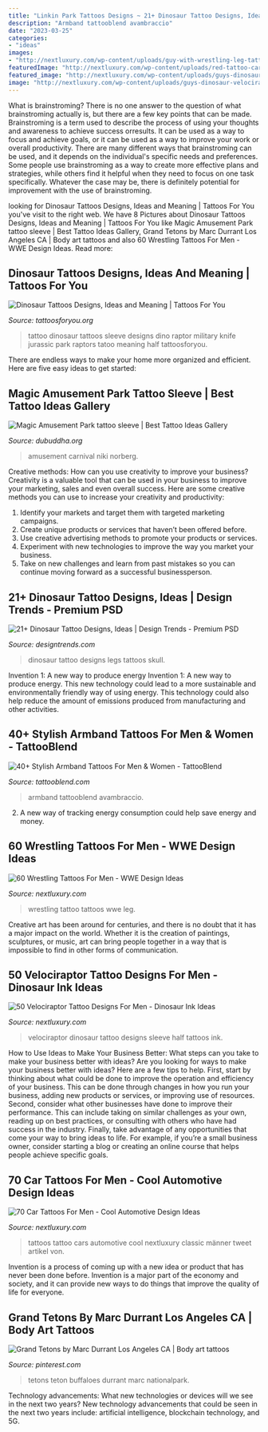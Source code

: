 ```yaml
---
title: "Linkin Park Tattoos Designs ~ 21+ Dinosaur Tattoo Designs, Ideas"
description: "Armband tattooblend avambraccio"
date: "2023-03-25"
categories:
- "ideas"
images:
- "http://nextluxury.com/wp-content/uploads/guy-with-wrestling-leg-tattoo-design.jpg"
featuredImage: "http://nextluxury.com/wp-content/uploads/red-tattoo-car-for-men.jpg"
featured_image: "http://nextluxury.com/wp-content/uploads/guys-dinosaur-velociraptor-half-sleeve-tattoos.jpg"
image: "http://nextluxury.com/wp-content/uploads/guys-dinosaur-velociraptor-half-sleeve-tattoos.jpg"
---
```



What is brainstroming?
There is no one answer to the question of what brainstroming actually is, but there are a few key points that can be made. Brainstroming is a term used to describe the process of using your thoughts and awareness to achieve success orresults. It can be used as a way to focus and achieve goals, or it can be used as a way to improve your work or overall productivity. There are many different ways that brainstroming can be used, and it depends on the individual's specific needs and preferences. Some people use brainstroming as a way to create more effective plans and strategies, while others find it helpful when they need to focus on one task specifically. Whatever the case may be, there is definitely potential for improvement with the use of brainstroming.

	

		
looking for Dinosaur Tattoos Designs, Ideas and Meaning | Tattoos For You you've visit to the right web. We have 8 Pictures about Dinosaur Tattoos Designs, Ideas and Meaning | Tattoos For You like Magic Amusement Park tattoo sleeve | Best Tattoo Ideas Gallery, Grand Tetons by Marc Durrant Los Angeles CA | Body art tattoos and also 60 Wrestling Tattoos For Men - WWE Design Ideas. Read more:
		
    
## Dinosaur Tattoos Designs, Ideas And Meaning | Tattoos For You

<img loading=lazy src="https://www.tattoosforyou.org/wp-content/uploads/2016/03/Dinosaur-Tattoo-Sleeve.jpg" onerror="this.onerror=null;this.src='https://tse1.mm.bing.net/th?id=OIP.wZK4xX1TyQBXwCUrELV-bwHaK9&amp;pid=15.1';" alt="Dinosaur Tattoos Designs, Ideas and Meaning | Tattoos For You">

_Source: tattoosforyou.org_

>tattoo dinosaur tattoos sleeve designs dino raptor military knife jurassic park raptors tatoo meaning half tattoosforyou. 

	

There are endless ways to make your home more organized and efficient. Here are five easy ideas to get started:

    
## Magic Amusement Park Tattoo Sleeve | Best Tattoo Ideas Gallery

<img loading=lazy src="https://www.dubuddha.org/wp-content/uploads/2015/02/Magic-Amusement-Park-tattoo-sleeve.jpg" onerror="this.onerror=null;this.src='https://tse4.mm.bing.net/th?id=OIP.jEcWtYNs8552SFoT5sYwOQHaKe&amp;pid=15.1';" alt="Magic Amusement Park tattoo sleeve | Best Tattoo Ideas Gallery">

_Source: dubuddha.org_

>amusement carnival niki norberg. 

	

Creative methods: How can you use creativity to improve your business?
Creativity is a valuable tool that can be used in your business to improve your marketing, sales and even overall success. Here are some creative methods you can use to increase your creativity and productivity: 
1. Identify your markets and target them with targeted marketing campaigns.
2. Create unique products or services that haven’t been offered before.
3. Use creative advertising methods to promote your products or services. 
4. Experiment with new technologies to improve the way you market your business. 
5. Take on new challenges and learn from past mistakes so you can continue moving forward as a successful businessperson.

    
## 21+ Dinosaur Tattoo Designs, Ideas | Design Trends - Premium PSD

<img loading=lazy src="https://images.designtrends.com/wp-content/uploads/2016/09/07155306/Dinosaur-Tattoo-for-Legs.jpg" onerror="this.onerror=null;this.src='https://tse1.mm.bing.net/th?id=OIP.I1NJlSd5c01sHAvR3bqGpQHaHa&amp;pid=15.1';" alt="21+ Dinosaur Tattoo Designs, Ideas | Design Trends - Premium PSD">

_Source: designtrends.com_

>dinosaur tattoo designs legs tattoos skull. 

	

Invention 1: A new way to produce energy
Invention 1: A new way to produce energy. This new technology could lead to a more sustainable and environmentally friendly way of using energy. This technology could also help reduce the amount of emissions produced from manufacturing and other activities.

    
## 40+ Stylish Armband Tattoos For Men &amp; Women - TattooBlend

<img loading=lazy src="https://tattooblend.com/wp-content/uploads/2016/05/armband-tattoo-design-9334.jpg" onerror="this.onerror=null;this.src='https://tse3.mm.bing.net/th?id=OIP.fW23Vl-W2bg4DL3gCPaSJgHaHW&amp;pid=15.1';" alt="40+ Stylish Armband Tattoos For Men &amp; Women - TattooBlend">

_Source: tattooblend.com_

>armband tattooblend avambraccio. 

	

2. A new way of tracking energy consumption could help save energy and money.

    
## 60 Wrestling Tattoos For Men - WWE Design Ideas

<img loading=lazy src="http://nextluxury.com/wp-content/uploads/guy-with-wrestling-leg-tattoo-design.jpg" onerror="this.onerror=null;this.src='https://tse4.mm.bing.net/th?id=OIP.9-h2-wW1-KoDLQUQmdZJvwHaIz&amp;pid=15.1';" alt="60 Wrestling Tattoos For Men - WWE Design Ideas">

_Source: nextluxury.com_

>wrestling tattoo tattoos wwe leg. 

	

Creative art has been around for centuries, and there is no doubt that it has a major impact on the world. Whether it is the creation of paintings, sculptures, or music, art can bring people together in a way that is impossible to find in other forms of communication.

    
## 50 Velociraptor Tattoo Designs For Men - Dinosaur Ink Ideas

<img loading=lazy src="http://nextluxury.com/wp-content/uploads/guys-dinosaur-velociraptor-half-sleeve-tattoos.jpg" onerror="this.onerror=null;this.src='https://tse2.mm.bing.net/th?id=OIP.XSjmirjxXaIKW4iZ1aqtkwHaHa&amp;pid=15.1';" alt="50 Velociraptor Tattoo Designs For Men - Dinosaur Ink Ideas">

_Source: nextluxury.com_

>velociraptor dinosaur tattoo designs sleeve half tattoos ink. 

	

How to Use Ideas to Make Your Business Better: What steps can you take to make your business better with ideas?
Are you looking for ways to make your business better with ideas? Here are a few tips to help. First, start by thinking about what could be done to improve the operation and efficiency of your business. This can be done through changes in how you run your business, adding new products or services, or improving use of resources. Second, consider what other businesses have done to improve their performance. This can include taking on similar challenges as your own, reading up on best practices, or consulting with others who have had success in the industry. Finally, take advantage of any opportunities that come your way to bring ideas to life. For example, if you’re a small business owner, consider starting a blog or creating an online course that helps people achieve specific goals.

    
## 70 Car Tattoos For Men - Cool Automotive Design Ideas

<img loading=lazy src="http://nextluxury.com/wp-content/uploads/red-tattoo-car-for-men.jpg" onerror="this.onerror=null;this.src='https://tse2.mm.bing.net/th?id=OIP.SWBGgEQEN-w6iTYNRMCtiQHaHa&amp;pid=15.1';" alt="70 Car Tattoos For Men - Cool Automotive Design Ideas">

_Source: nextluxury.com_

>tattoos tattoo cars automotive cool nextluxury classic männer tweet artikel von. 

	

Invention is a process of coming up with a new idea or product that has never been done before. Invention is a major part of the economy and society, and it can provide new ways to do things that improve the quality of life for everyone.

    
## Grand Tetons By Marc Durrant Los Angeles CA | Body Art Tattoos

<img loading=lazy src="https://i.pinimg.com/736x/aa/f1/bb/aaf1bb18165268c075ad22dd3a6b93b0.jpg" onerror="this.onerror=null;this.src='https://tse1.mm.bing.net/th?id=OIP.i-kue82-SOk9ZNKFjf9dIgHaG0&amp;pid=15.1';" alt="Grand Tetons by Marc Durrant Los Angeles CA | Body art tattoos">

_Source: pinterest.com_

>tetons teton buffaloes durrant marc nationalpark. 

	

Technology advancements: What new technologies or devices will we see in the next two years?
New technology advancements that could be seen in the next two years include: artificial intelligence, blockchain technology, and 5G.

